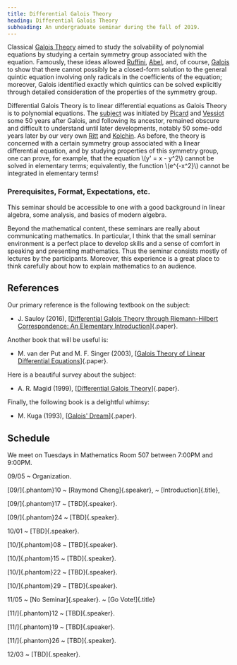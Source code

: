 ```yaml
---
title: Differential Galois Theory
heading: Differential Galois Theory
subheading: An undergraduate seminar during the fall of 2019.
---
```


Classical [Galois Theory](https://en.wikipedia.org/wiki/Galois_theory) aimed to
study the solvability of polynomial equations by studying a certain symmetry
group associated with the equation. Famously, these ideas allowed
[Ruffini](https://en.wikipedia.org/wiki/Paolo_Ruffini),
[Abel](https://en.wikipedia.org/wiki/Niels_Henrik_Abel),
and, of course, [Galois](https://en.wikipedia.org/wiki/%C3%89variste_Galois) to
show that there cannot possibly be a closed-form solution to the general quintic
equation involving only radicals in the coefficients of the equation; moreover,
Galois identified exactly which quintics can be solved explicitly through
detailed consideration of the properties of the symmetry group.

Differential Galois Theory is to linear differential equations as Galois Theory
is to polynomial equations. The
[subject](https://en.wikipedia.org/wiki/Picard%E2%80%93Vessiot_theory) was
initiated by [Picard](https://en.wikipedia.org/wiki/%C3%89mile_Picard) and
[Vessiot](https://en.wikipedia.org/wiki/Ernest_Vessiot) some 50 years after
Galois, and following its ancestor, remained obscure and difficult to understand
until later developments, notably 50 some-odd years later by our very own
[Ritt](https://en.wikipedia.org/wiki/Joseph_Ritt) and
[Kolchin](https://en.wikipedia.org/wiki/Ellis_Kolchin). As before, the theory is
concerned with a certain symmetry group associated with a linear differential
equation, and by studying properties of this symmetry group, one can prove, for
example, that the equation \\(y' = x - y^2\\) cannot be solved in elementary
terms; equivalently, the function \\(e^{-x\^2}\\) cannot be integrated in
elementary terms!

### Prerequisites, Format, Expectations, etc.

This seminar should be accessible to one with a good background in linear
algebra, some analysis, and basics of modern algebra.

Beyond the mathematical content, these seminars are really about communicating
mathematics. In particular, I think that the small seminar environment is a
perfect place to develop skills and a sense of comfort in speaking and
presenting mathematics. Thus the seminar consists mostly of lectures by the
participants. Moreover, this experience is a great place to think carefully
about how to explain mathematics to an audience.

## References

Our primary reference is the following textbook on the subject:

* J. Sauloy (2016),
[[Differential Galois Theory through Riemann-Hilbert Correspondence: An Elementary Introduction][S-DGT]]{.paper}.

Another book that will be useful is:

* M. van der Put and M. F. Singer (2003),
[[Galois Theory of Linear Differential Equations][vdPS-GTLDE]]{.paper}.

Here is a beautiful survey about the subject:

* A. R. Magid (1999),
[[Differential Galois Theory](https://www.ams.org/notices/199909/fea-magid.pdf)]{.paper}.

Finally, the following book is a delightful whimsy:

* M. Kuga (1993),
[[Galois' Dream](https://link.springer.com/book/10.1007%2F978-1-4612-0329-2)]{.paper}.

## Schedule

We meet on Tuesdays in Mathematics Room 507 between 7:00PM and 9:00PM.

09/05
  ~ Organization.

[09/]{.phantom}10
  ~ [Raymond Cheng]{.speaker},
  ~ [Introduction]{.title},

[09/]{.phantom}17
  ~ [TBD]{.speaker}.

[09/]{.phantom}24
  ~ [TBD]{.speaker}.

10/01
  ~ [TBD]{.speaker}.

[10/]{.phantom}08
  ~ [TBD]{.speaker}.

[10/]{.phantom}15
  ~ [TBD]{.speaker}.

[10/]{.phantom}22
  ~ [TBD]{.speaker}.

[10/]{.phantom}29
  ~ [TBD]{.speaker}.

11/05
  ~ [No Seminar]{.speaker}.
  ~ [Go Vote!]{.title}

[11/]{.phantom}12
  ~ [TBD]{.speaker}.

[11/]{.phantom}19
  ~ [TBD]{.speaker}.

[11/]{.phantom}26
  ~ [TBD]{.speaker}.

12/03
  ~ [TBD]{.speaker}.


[S-DGT]: <https://www.ams.org/books/gsm/177/>
[vdPS-GTLDE]: <https://link.springer.com/book/10.1007%2F978-3-642-55750-7>
